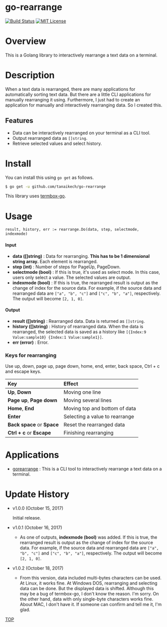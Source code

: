go-rearrange
=====

[![Build Status](https://travis-ci.org/tanaikech/go-rearrange.svg?branch=master)](https://travis-ci.org/tanaikech/go-rearrange)
[![MIT License](http://img.shields.io/badge/license-MIT-blue.svg?style=flat)](LICENCE)

<a name="TOP"></a>
# Overview
This is a Golang library to interactively rearrange a text data on a terminal.

# Description
When a text data is rearranged, there are many applications for automatically sorting text data. But there are a little CLI applications for manually rearranging it using. Furthermore, I just had to create an application for manually and interactively rearranging data. So I created this.

## Features
- Data can be interactively rearranged on your terminal as a CLI tool.
- Output rearranged data as ``[]string``.
- Retrieve selected values and select history.

# Install
You can install this using ``go get`` as follows.

~~~bash
$ go get -u github.com/tanaikech/go-rearrange
~~~

This library uses [termbox-go](https://github.com/nsf/termbox-go).

# Usage
~~~
result, history, err := rearrange.Do(data, step, selectmode, indexmode)
~~~

#### Input
- **data ([]string)** : Data for rearranging. **This has to be 1 dimensional string array.** Each element is rearranged.
- **step (int)** : Number of steps for PageUp, PageDown.
- **selectmode (bool)** : If this is true, it's used as select mode. In this case, users only select a value. The selected values are output.
- **indexmode (bool)** : If this is true, the rearranged result is output as the change of index for the source data. For example, if the source data and rearranged data are ``["a", "b", "c"]`` and ``["c", "b", "a"]``, respectively. The output will become ``[2, 1, 0]``.

#### Output
- **result ([]string)** : Rearranged data. Data is returned as ``[]string``.
- **history ([]string)** : History of rearranged data. When the data is rearranged, the selected data is saved as a history like ``[{Index:9 Value:sample10} {Index:1 Value:sample1}]``.
- **err (error)** : Error.

### Keys for rearranging
Use up, down, page up, page down, home, end, enter, back space, Ctrl + c and escape keys.

| Key | Effect |
|:-----------|:------------|
| **Up**, **Down** | Moving one line |
| **Page up**, **Page down** | Moving several lines |
| **Home**, **End** | Moving top and bottom of data |
| **Enter** | Selecting a value to rearrange |
| **Back space** or **Space** | Reset the rearranged data |
| **Ctrl + c** or **Escape** | Finishing rearranging |

# Applications
- [gorearrange](https://github.com/tanaikech/gorearrange) : This is a CLI tool to interactively rearrange a text data on a terminal.

<a name="Update_History"></a>
# Update History
* v1.0.0 (October 15, 2017)

    Initial release.

* v1.0.1 (October 16, 2017)

    - As one of outputs, **indexmode (bool)** was added. If this is true, the rearranged result is output as the change of index for the source data. For example, if the source data and rearranged data are ``["a", "b", "c"]`` and ``["c", "b", "a"]``, respectively. The output will become ``[2, 1, 0]``.

* v1.0.2 (October 18, 2017)

    - From this version, data included multi-bytes characters can be used. At Linux, it works fine. At Windows DOS, rearranging and selecting data can be done. But the displayed data is shifted. Although this may be a bug of termbox-go, I don't know the reason. I'm sorry. On the other hand, data with only single-byte characters works fine. About MAC, I don't have it. If someone can confirm and tell me it, I'm glad.


[TOP](#TOP)
